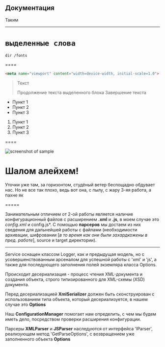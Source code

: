Документация
-
Таким
*****
`выделенные слова`
====
    dir /fonts
====
```html
<meta name="viewport" content="width=device-width, initial-scale=1.0">
```
> Текст
> 
> Продолжение текста выделенного блока
> Завершение текста

* Пункт 1
* Пункт 2
* Пункт 3

1. Пункт 1
2. Пункт 2
3. Пункт 3

====

![screenshot of sample](http://webdesign.ru.net/images/Heydon_min.jpg)


Шалом алейхем!
=
Уточки уже там, за горизонтом, студёный ветер беспощадно обдувает нас.
Но не все так плохо, ведь вот она, с пылу, с жару 3-яя работа, а пахне як

=====

Занимательным отличием от 2-ой работы является наличие конфигурационный файлов c расширением **.xml** и **.js**, в моем случае это *config.xml* и config.js*.
С помощью **парсеров** мы достаем из них сведения для дальнейшей работы с файлами (необходимости архивации, шифровании [*в то время как они были захардкожены в пред. работе*], source и target директории).

-----

Service оснащен классом Logger, как и предыдущая модель, но с усовершенствованным арсеналом для успешной работы с 'xml' и 'js', а также для последующего заполнения полей экземляра класса Options.

Происходит десериализация - процесс чтения XML-документа и создания объекта, строго типизированного для XML-схемы (XSD) документа.

Перед десериализацией **XmlSerializer** должен быть сконструирован с использованием типа объекта, который десериализуется, в нашем случае это **Options**

Наш **ConfigurationManager** помогает нам определить, с чем мы будем иметь дело, посредством проверки расширения конфигурации.

Парсеры **XMLParser** и **JSParser** наследуются от интерфейса 'IParser', реализующем метод 'GetParseOptions', с возвращением уже заполненного объекта **Options**
